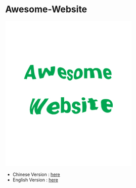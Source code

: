 # Awesome-Website
![img](img/awesome-website.jpg)
* Chinese Version  : [here](README_zh.md)
* English Version  : [here](README_es.md)